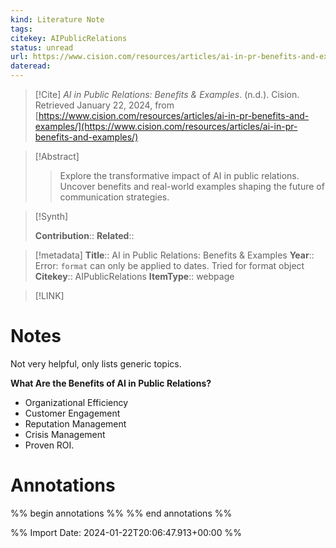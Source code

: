 ```yaml
---
kind: Literature Note
tags: 
citekey: AIPublicRelations
status: unread
url: https://www.cision.com/resources/articles/ai-in-pr-benefits-and-examples/
dateread:
---
```


> [!Cite]
> _AI in Public Relations: Benefits & Examples_. (n.d.). Cision. Retrieved January 22, 2024, from [https://www.cision.com/resources/articles/ai-in-pr-benefits-and-examples/](https://www.cision.com/resources/articles/ai-in-pr-benefits-and-examples/)

> [!Abstract]
> > Explore the transformative impact of AI in public relations. Uncover benefits and real-world examples shaping the future of communication strategies.
> 

>[!Synth]
> 
>**Contribution**::
>**Related**:: 

>[!metadata]
> **Title**:: AI in Public Relations: Benefits & Examples
> **Year**:: Error: `format` can only be applied to dates. Tried for format object
> **Citekey**:: AIPublicRelations
> **ItemType**:: webpage

> [!LINK]
> 


# Notes

Not very helpful, only lists generic topics.

**What Are the Benefits of AI in Public Relations?**

- Organizational Efficiency
- Customer Engagement
- Reputation Management
- Crisis Management 
- Proven ROI.

# Annotations

%% begin annotations %%
%% end annotations %%

%% Import Date: 2024-01-22T20:06:47.913+00:00 %%
